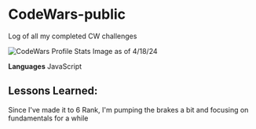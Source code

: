 # CodeWars-public
Log of all my completed CW challenges

![CodeWars Profile Stats Image as of 4/18/24](https://github.com/erreyonj/CodeWars-public/blob/57845857b7197bdd8c89b0c089082b44e3036769/CW-Profile%20Progress/CW%20Profile%204_18_24.png)


**Languages** 
JavaScript

## Lessons Learned:
Since I've made it to 6 Rank, I'm pumping the brakes a bit and focusing on fundamentals for a while






